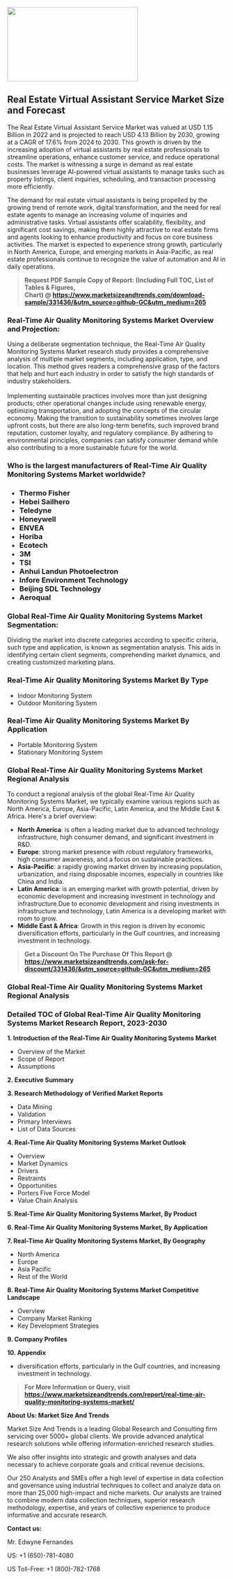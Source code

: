 <p><img class="alignnone size-medium wp-image-20088" src="https://ffe5etoiles.com/wp-content/uploads/2024/12/MST1-300x171.png" alt="" width="300" height="171" /></p><h2>Real Estate Virtual Assistant Service Market Size and Forecast</h2><p>The Real Estate Virtual Assistant Service Market was valued at USD 1.15 Billion in 2022 and is projected to reach USD 4.13 Billion by 2030, growing at a CAGR of 17.6% from 2024 to 2030. This growth is driven by the increasing adoption of virtual assistants by real estate professionals to streamline operations, enhance customer service, and reduce operational costs. The market is witnessing a surge in demand as real estate businesses leverage AI-powered virtual assistants to manage tasks such as property listings, client inquiries, scheduling, and transaction processing more efficiently.</p><p>The demand for real estate virtual assistants is being propelled by the growing trend of remote work, digital transformation, and the need for real estate agents to manage an increasing volume of inquiries and administrative tasks. Virtual assistants offer scalability, flexibility, and significant cost savings, making them highly attractive to real estate firms and agents looking to enhance productivity and focus on core business activities. The market is expected to experience strong growth, particularly in North America, Europe, and emerging markets in Asia-Pacific, as real estate professionals continue to recognize the value of automation and AI in daily operations.</p></p><blockquote id="" class=""><strong>Request PDF Sample Copy of Report: (Including Full TOC, List of Tables &amp; Figures, Chart)&nbsp;@&nbsp;<strong><a href="https://www.marketsizeandtrends.com/download-sample/331436/&utm_source=github-GC&utm_medium=265" target="_blank">https://www.marketsizeandtrends.com/download-sample/331436/&utm_source=github-GC&utm_medium=265</a></strong></strong></blockquote><h3 id="" class="">Real-Time Air Quality Monitoring Systems Market&nbsp;Overview and Projection:</h3><p id="" class="">Using a deliberate segmentation technique, the Real-Time Air Quality Monitoring Systems Market research study provides a comprehensive analysis of multiple market segments, including application, type, and location. This method gives readers a comprehensive grasp of the factors that help and hurt each industry in order to satisfy the high standards of industry stakeholders. <br /> <br />Implementing sustainable practices involves more than just designing products; other operational changes include using renewable energy, optimizing transportation, and adopting the concepts of the circular economy. Making the transition to sustainability sometimes involves large upfront costs, but there are also long-term benefits, such improved brand reputation, customer loyalty, and regulatory compliance. By adhering to environmental principles, companies can satisfy consumer demand while also contributing to a more sustainable future for the world.</p><h3 id="" class="">Who is the largest manufacturers of&nbsp;Real-Time Air Quality Monitoring Systems Market worldwide?</h3><h3 class=""><p><ul><li>Thermo Fisher </li><li> Hebei Sailhero </li><li> Teledyne </li><li> Honeywell </li><li> ENVEA </li><li> Horiba </li><li> Ecotech </li><li> 3M </li><li> TSI </li><li> Anhui Landun Photoelectron </li><li> Infore Environment Technology </li><li> Beijing SDL Technology </li><li> Aeroqual</li></ul></p></h3><h3 id="" class="">Global&nbsp;Real-Time Air Quality Monitoring Systems Market Segmentation:</h3><p id="" class="">Dividing the market into discrete categories according to specific criteria, such type and application, is known as segmentation analysis. This aids in identifying certain client segments, comprehending market dynamics, and creating customized marketing plans.</p><h3 id="" class="">Real-Time Air Quality Monitoring Systems Market&nbsp;By Type</h3><p><p><ul><li>Indoor Monitoring System</li><li> Outdoor Monitoring System</p></li></ul></p></p><h3 id="" class="">Real-Time Air Quality Monitoring Systems Market&nbsp;By Application</h3><p class=""><p><ul><li>Portable Monitoring System</li><li> Stationary Monitoring System</li></ul></p></p><h3 id="" class="">Global Real-Time Air Quality Monitoring Systems Market Regional Analysis</h3><p id="" class="">To conduct a regional analysis of the global Real-Time Air Quality Monitoring Systems Market, we typically examine various regions such as North America, Europe, Asia-Pacific, Latin America, and the Middle East &amp; Africa. Here's a brief overview:</p><ul><li><strong>North America</strong>: is often a leading market due to advanced technology infrastructure, high consumer demand, and significant investment in R&amp;D.</li><li><strong>Europe</strong>: strong market presence with robust regulatory frameworks, high consumer awareness, and a focus on sustainable practices.</li><li><strong>Asia-Pacific</strong>: a rapidly growing market driven by increasing population, urbanization, and rising disposable incomes, especially in countries like China and India.</li><li><strong>Latin America</strong>: is an emerging market with growth potential, driven by economic development and increasing investment in technology and infrastructure.Due to economic development and rising investments in infrastructure and technology, Latin America is a developing market with room to grow.</li><li><strong>Middle East &amp; Africa</strong>: Growth in this region is driven by economic diversification efforts, particularly in the Gulf countries, and increasing investment in technology.</li></ul><blockquote id="" class=""><strong>Get a Discount On The Purchase Of This Report @ <strong><a href="https://www.marketsizeandtrends.com/ask-for-discount/331436/&utm_source=github-GC&utm_medium=265" target="_blank">https://www.marketsizeandtrends.com/ask-for-discount/331436/&utm_source=github-GC&utm_medium=265</a></strong></strong></blockquote><h3 id="" class="">Global Real-Time Air Quality Monitoring Systems Market Regional Analysis</h3><h3 id="" class="">Detailed TOC of Global Real-Time Air Quality Monitoring Systems Market Research Report, 2023-2030</h3><p id="" class=""><strong>1. Introduction of the Real-Time Air Quality Monitoring Systems Market</strong></p><ul><li>Overview of the Market</li><li>Scope of Report</li><li>Assumptions</li></ul><p id="" class=""><strong>2. Executive Summary</strong></p><p id="" class=""><strong>3. Research Methodology of Verified Market Reports</strong></p><ul><li>Data Mining</li><li>Validation</li><li>Primary Interviews</li><li>List of Data Sources</li></ul><p id="" class=""><strong>4. Real-Time Air Quality Monitoring Systems Market Outlook</strong></p><ul><li>Overview</li><li>Market Dynamics</li><li>Drivers</li><li>Restraints</li><li>Opportunities</li><li>Porters Five Force Model</li><li>Value Chain Analysis</li></ul><p id="" class=""><strong>5. Real-Time Air Quality Monitoring Systems Market, By Product</strong></p><p id="" class=""><strong>6. Real-Time Air Quality Monitoring Systems Market, By Application</strong></p><p id="" class=""><strong>7. Real-Time Air Quality Monitoring Systems Market, By Geography</strong></p><ul><li>North America</li><li>Europe</li><li>Asia Pacific</li><li>Rest of the World</li></ul><p id="" class=""><strong>8. Real-Time Air Quality Monitoring Systems Market Competitive Landscape</strong></p><ul><li>Overview</li><li>Company Market Ranking</li><li>Key Development Strategies</li></ul><p id="" class=""><strong>9. Company Profiles</strong></p><p id="" class=""><strong>10. Appendix</strong></p><ul><li>diversification efforts, particularly in the Gulf countries, and increasing investment in technology.</li></ul><blockquote id="" class=""><strong>For More Information or Query, visit <strong><strong><a href="https://www.marketsizeandtrends.com/report/real-time-air-quality-monitoring-systems-market/" target="_blank">https://www.marketsizeandtrends.com/report/real-time-air-quality-monitoring-systems-market/</a></strong></strong></strong></blockquote><p id="" class=""><strong>About Us: Market Size And Trends</strong></p><p id="" class="">Market Size And Trends is a leading Global Research and Consulting firm servicing over 5000+ global clients. We provide advanced analytical research solutions while offering information-enriched research studies.</p><p id="" class="">We also offer insights into strategic and growth analyses and data necessary to achieve corporate goals and critical revenue decisions.</p><p id="" class="">Our 250 Analysts and SMEs offer a high level of expertise in data collection and governance using industrial techniques to collect and analyze data on more than 25,000 high-impact and niche markets. Our analysts are trained to combine modern data collection techniques, superior research methodology, expertise, and years of collective experience to produce informative and accurate research.</p><p id="" class=""><strong>Contact us:</strong></p><p id="" class="">Mr. Edwyne Fernandes</p><p id="" class="">US: +1 (650)-781-4080</p><p id="" class="">US Toll-Free: +1 (800)-782-1768</p>
